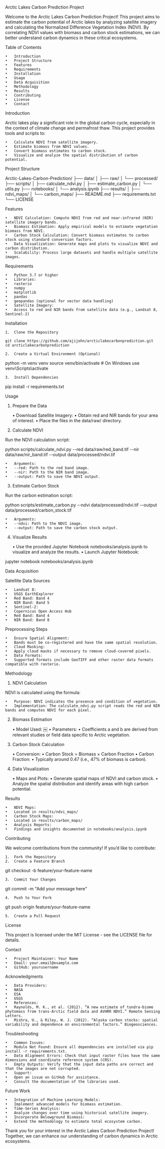 Arctic Lakes Carbon Prediction Project

Welcome to the Arctic Lakes Carbon Prediction Project! This project aims to estimate the carbon potential of Arctic lakes by analyzing satellite imagery and calculating the Normalized Difference Vegetation Index (NDVI). By correlating NDVI values with biomass and carbon stock estimations, we can better understand carbon dynamics in these critical ecosystems.

Table of Contents

	•	Introduction
	•	Project Structure
	•	Features
	•	Requirements
	•	Installation
	•	Usage
	•	Data Acquisition
	•	Methodology
	•	Results
	•	Contributing
	•	License
	•	Contact

Introduction

Arctic lakes play a significant role in the global carbon cycle, especially in the context of climate change and permafrost thaw. This project provides tools and scripts to:

	•	Calculate NDVI from satellite imagery.
	•	Estimate biomass from NDVI values.
	•	Convert biomass estimates to carbon stock.
	•	Visualize and analyze the spatial distribution of carbon potential.

Project Structure

Arctic-Lakes-Carbon-Prediction/
├── data/
│   ├── raw/
│   └── processed/
├── scripts/
│   ├── calculate_ndvi.py
│   ├── estimate_carbon.py
│   └── utils.py
├── notebooks/
│   └── analysis.ipynb
├── results/
│   ├── ndvi_maps/
│   └── carbon_maps/
├── README.md
├── requirements.txt
└── LICENSE

Features

	•	NDVI Calculation: Compute NDVI from red and near-infrared (NIR) satellite imagery bands.
	•	Biomass Estimation: Apply empirical models to estimate vegetation biomass from NDVI.
	•	Carbon Stock Calculation: Convert biomass estimates to carbon stock using standard conversion factors.
	•	Data Visualization: Generate maps and plots to visualize NDVI and carbon distribution.
	•	Scalability: Process large datasets and handle multiple satellite images.

Requirements

	•	Python 3.7 or higher
	•	Libraries:
	•	rasterio
	•	numpy
	•	matplotlib
	•	pandas
	•	geopandas (optional for vector data handling)
	•	Satellite Imagery:
	•	Access to red and NIR bands from satellite data (e.g., Landsat 8, Sentinel-2)

Installation

	1.	Clone the Repository
``` 
git clone https://github.com/ajijohn/arcticlakecarbonprediction.git
cd arcticlakecarbonprediction
```

	2.	Create a Virtual Environment (Optional)

python -m venv venv
source venv/bin/activate  # On Windows use venv\Scripts\activate


	3.	Install Dependencies

pip install -r requirements.txt



Usage

1. Prepare the Data

	•	Download Satellite Imagery:
	•	Obtain red and NIR bands for your area of interest.
	•	Place the files in the data/raw/ directory.

2. Calculate NDVI

Run the NDVI calculation script:

python scripts/calculate_ndvi.py --red data/raw/red_band.tif --nir data/raw/nir_band.tif --output data/processed/ndvi.tif

	•	Arguments:
	•	--red: Path to the red band image.
	•	--nir: Path to the NIR band image.
	•	--output: Path to save the NDVI output.

3. Estimate Carbon Stock

Run the carbon estimation script:

python scripts/estimate_carbon.py --ndvi data/processed/ndvi.tif --output data/processed/carbon_stock.tif

	•	Arguments:
	•	--ndvi: Path to the NDVI image.
	•	--output: Path to save the carbon stock output.

4. Visualize Results

	•	Use the provided Jupyter Notebook notebooks/analysis.ipynb to visualize and analyze the results.
	•	Launch Jupyter Notebook:

jupyter notebook notebooks/analysis.ipynb



Data Acquisition

Satellite Data Sources

	•	Landsat 8:
	•	USGS EarthExplorer
	•	Red Band: Band 4
	•	NIR Band: Band 5
	•	Sentinel-2:
	•	Copernicus Open Access Hub
	•	Red Band: Band 4
	•	NIR Band: Band 8

Preprocessing Steps

	•	Ensure Spatial Alignment:
	•	Bands must be co-registered and have the same spatial resolution.
	•	Cloud Masking:
	•	Apply cloud masks if necessary to remove cloud-covered pixels.
	•	Data Formats:
	•	Supported formats include GeoTIFF and other raster data formats compatible with rasterio.

Methodology

1. NDVI Calculation

NDVI is calculated using the formula:

	•	Purpose: NDVI indicates the presence and condition of vegetation.
	•	Implementation: The calculate_ndvi.py script reads the red and NIR bands and computes NDVI for each pixel.

2. Biomass Estimation

	•	Model Used:
￼
	•	Parameters:
	•	Coefficients a and b are derived from relevant studies or field data specific to Arctic vegetation.

3. Carbon Stock Calculation

	•	Conversion:
	•	Carbon Stock = Biomass × Carbon Fraction
	•	Carbon Fraction:
	•	Typically around 0.47 (i.e., 47% of biomass is carbon).

4. Data Visualization

	•	Maps and Plots:
	•	Generate spatial maps of NDVI and carbon stock.
	•	Analyze the spatial distribution and identify areas with high carbon potential.

Results

	•	NDVI Maps:
	•	Located in results/ndvi_maps/
	•	Carbon Stock Maps:
	•	Located in results/carbon_maps/
	•	Analysis Reports:
	•	Findings and insights documented in notebooks/analysis.ipynb

Contributing

We welcome contributions from the community! If you’d like to contribute:

	1.	Fork the Repository
	2.	Create a Feature Branch

git checkout -b feature/your-feature-name


	3.	Commit Your Changes

git commit -m "Add your message here"


	4.	Push to Your Fork

git push origin feature/your-feature-name


	5.	Create a Pull Request

License

This project is licensed under the MIT License - see the LICENSE file for details.

Contact

	•	Project Maintainer: Your Name
	•	Email: your.email@example.com
	•	GitHub: yourusername

Acknowledgments

	•	Data Providers:
	•	NASA
	•	ESA
	•	USGS
	•	References:
	•	Raynolds, M. K., et al. (2012). “A new estimate of tundra-biome phytomass from trans-Arctic field data and AVHRR NDVI.” Remote Sensing Letters.
	•	Mishra, U., & Riley, W. J. (2012). “Alaska carbon stocks: spatial variability and dependence on environmental factors.” Biogeosciences.

Troubleshooting

	•	Common Issues:
	•	Module Not Found: Ensure all dependencies are installed via pip install -r requirements.txt.
	•	Data Alignment Errors: Check that input raster files have the same dimensions and coordinate reference system (CRS).
	•	Empty Outputs: Verify that the input data paths are correct and that the images are not corrupted.
	•	Support:
	•	Open an issue on GitHub for assistance.
	•	Consult the documentation of the libraries used.

Future Work

	•	Integration of Machine Learning Models:
	•	Implement advanced models for biomass estimation.
	•	Time-Series Analysis:
	•	Analyze changes over time using historical satellite imagery.
	•	Incorporate Belowground Biomass:
	•	Extend the methodology to estimate total ecosystem carbon.

Thank you for your interest in the Arctic Lakes Carbon Prediction Project! Together, we can enhance our understanding of carbon dynamics in Arctic ecosystems.

